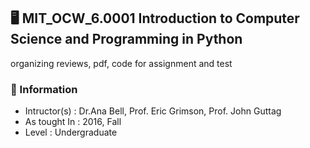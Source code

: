 ## 🖥️ MIT_OCW_6.0001 Introduction to Computer Science and Programming in Python
organizing reviews, pdf, code for assignment and test
### 🤙 Information
* Intructor(s) : Dr.Ana Bell, Prof. Eric Grimson, Prof. John Guttag
* As tought In : 2016, Fall
* Level : Undergraduate

